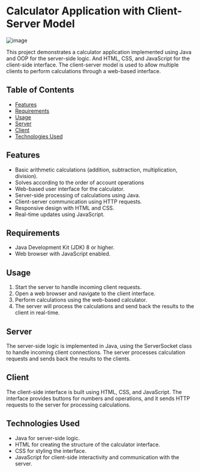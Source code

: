 # Calculator Application with Client-Server Model

![image](https://github.com/chenB-Y/Calculate/assets/129218828/bf9503b0-cad1-449c-be9c-576f45428755)


This project demonstrates a calculator application implemented using Java and OOP for the server-side logic. And HTML, CSS, and JavaScript for the client-side interface. The client-server model is used to allow multiple clients to perform calculations through a web-based interface.

## Table of Contents

- [Features](#features)
- [Requirements](#requirements)
- [Usage](#usage)
- [Server](#server)
- [Client](#client)
- [Technologies Used](#technologies-used)

## Features

- Basic arithmetic calculations (addition, subtraction, multiplication, division).
- Solves according to the order of account operations
- Web-based user interface for the calculator.
- Server-side processing of calculations using Java.
- Client-server communication using HTTP requests.
- Responsive design with HTML and CSS.
- Real-time updates using JavaScript.

## Requirements

- Java Development Kit (JDK) 8 or higher.
- Web browser with JavaScript enabled.

## Usage

1. Start the server to handle incoming client requests.
2. Open a web browser and navigate to the client interface.
3. Perform calculations using the web-based calculator.
4. The server will process the calculations and send back the results to the client in real-time.


## Server
The server-side logic is implemented in Java, using the ServerSocket class to handle incoming client connections. The server processes calculation requests and sends back the results to the clients.

## Client
The client-side interface is built using HTML, CSS, and JavaScript. The interface provides buttons for numbers and operations, and it sends HTTP requests to the server for processing calculations.

## Technologies Used
- Java for server-side logic.
- HTML for creating the structure of the calculator interface.
- CSS for styling the interface.
- JavaScript for client-side interactivity and communication with the server.
